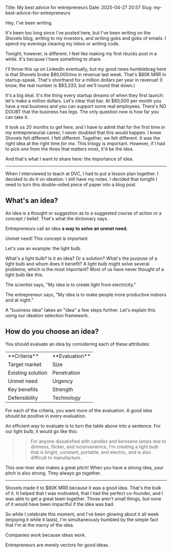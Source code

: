 Title: My best advice for entrepreneurs
Date: 2025-04-27 20:57
Slug: my-best-advice-for-entrepreneurs

Hey, I've been writing.

It's been too long since I've posted here, but I've been writing on the Shovels blog, writing to my investors, and writing gobs and gobs of emails. I spend my evenings clearing my inbox or writing code. 

Tonight, however, is different. I feel like making my first rbucks post in a while. It's because I have something to share.

I'll throw this up on LinkedIn eventually, but my good news humblebrag here is that Shovels broke $80,000/mo in revenue last week. That's $80K MRR in startup-speak. That's shorthand for a million dollars per year in revenue! (I know, the real number is $83,333, but we'll round that down.)

It's a big deal. It's the thing every startup dreams of when they first launch: let's make a million dollars. Let's clear that bar. At $80,000 per month you have a real business and you can support some real employees. There's NO DOUBT that the business has legs. The only question now is how far you can take it. 

It took us 20 months to get here, and I have to admit that for the first time in my entrepreneurial career, I never doubted that this would happen. I knew Shovels felt different. I felt different. Together, we felt different. It was the right idea at the right time *for me*. This trilogy is important. However, if I had to pick one from the three that matters most, it'd be the idea. 

And that's what I want to share here: the importance of idea. 

---

When I interviewed to teach at DVC, I had to put a lesson plan together. I decided to do it on ideation. I still have my notes. I decided that tonight I need to turn this double-sided piece of paper into a blog post. 

## What's an idea?

An idea is a thought or suggestion as to a suggested course of action or a concept / belief. That's what the dictionary says. 

Entrepreneurs call an idea **a way to solve an unmet need.**

Unmet need! This concept is important. 

Let's use an example: the light bulb.

What's a light bulb? Is it an idea? Or a solution? What's the purpose of a light bulb and whom does it benefit? A light bulb might solve several problems; which is the most important? Most of us have never thought of a light bulb like this. 

The scientist says, "My idea is to create light from electricity."

The entrepreneur says, "My idea is to make people more productive indoors and at night."

A "business idea" takes an "idea" a few steps further. Let's explain this using our ideation selection framework.

## How do you choose an idea?

You should evaluate an idea by considering each of these attributes:

<table class="has-fixed-layout"><tbody><tr><td>**Criteria**</td><td>**Evaluation**</td></tr><tr><td>Target market</td><td>Size</td></tr><tr><td>Existing solution</td><td>Penetration</td></tr><tr><td>Unmet need</td><td>Urgency</td></tr><tr><td>Key benefits</td><td>Strength</td></tr><tr><td>Defensibility</td><td>Technology</td></tr></tbody></table>

For each of the criteria, you want more of the evaluation. A good idea should be positive in every evaluation. 

An efficient way to evaluate is to turn the table above into a sentence. For our light bulb, it would go like this:

> <blockquote class="wp-block-quote">
> For anyone dissatisfied with candles and kerosene lamps due to dimness, flicker, and inconvenience, I'm creating a light bulb that is bright, constant, portable, and electric, and is also difficult to manufacture.

</blockquote>

This one-liner also makes a great pitch! When you have a strong idea, your pitch is also strong. They always go together. 

---

Shovels made it to $80K MRR because it was a good idea. That's the bulk of it. It helped that I was motivated, that I had the perfect co-founder, and I was able to get a great team together. Those aren't small things, but none of it would have been impactful if the idea was bad. 

So while I celebrate this moment, and I've been glowing about it all week (enjoying it while it lasts), I'm simultaneously humbled by the simple fact that I'm at the mercy of the idea. 

Companies work because ideas work. 

Entrepreneurs are merely vectors for good ideas.
